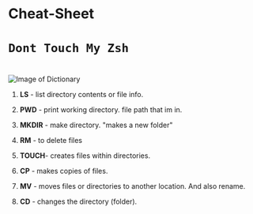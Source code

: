 # Cheat-Sheet

# `Dont Touch My Zsh` <h1>


![Image of Dictionary](https://www.collinsdictionary.com/images/thumb/dictionary_168552845_250.jpg)

1. **LS** - list directory contents or file info.

2. **PWD** - print working directory. file path that im in.

3. **MKDIR** - make directory. "makes a new folder"

4. **RM** - to delete files

5. **TOUCH**- creates files within directories.

6. **CP** - makes copies of files.

7. **MV** - moves files or directories to another location. And also rename.

8. **CD** - changes the directory (folder).
